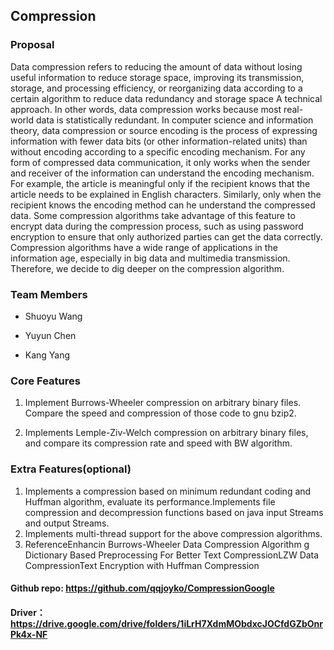 ## Compression

### Proposal

Data compression refers to reducing the amount of data without losing useful information to reduce storage space, improving its transmission, storage, and processing efficiency, or reorganizing data according to a certain algorithm to reduce data redundancy and storage space A technical approach. In other words, data compression works because most real-world data is statistically redundant. In computer science and information theory, data compression or source encoding is the process of expressing information with fewer data bits (or other information-related units) than without encoding according to a specific encoding mechanism. For any form of compressed data communication, it only works when the sender and receiver of the information can understand the encoding mechanism. For example, the article is meaningful only if the recipient knows that the article needs to be explained in English characters. Similarly, only when the recipient knows the encoding method can he understand the compressed data. Some compression algorithms take advantage of this feature to encrypt data during the compression process, such as using password encryption to ensure that only authorized parties can get the data correctly. Compression algorithms have a wide range of applications in the information age, especially in big data and multimedia transmission. Therefore, we decide to dig deeper on the compression algorithm.

### Team Members

- Shuoyu Wang

- Yuyun Chen

- Kang Yang 

### Core Features

1. Implement Burrows-Wheeler compression on arbitrary binary files. Compare the speed and compression of those code to gnu bzip2.

2. Implements Lemple-Ziv-Welch compression on arbitrary binary files, and compare its compression rate and speed with BW algorithm.

###  Extra Features(optional)

1. Implements a compression based on minimum redundant coding and Huffman algorithm, evaluate its performance.Implements file compression and decompression functions based on java input Streams and output Streams.
2. Implements multi-thread support for the above compression algorithms.
3. ReferenceEnhancin Burrows-Wheeler Data Compression Algorithm g Dictionary Based Preprocessing For Better Text CompressionLZW Data CompressionText Encryption with Huffman Compression



#### Github repo: https://github.com/qqjoyko/CompressionGoogle 

#### Driver：https://drive.google.com/drive/folders/1iLrH7XdmMObdxcJOCfdGZbOnrPk4x-NF

